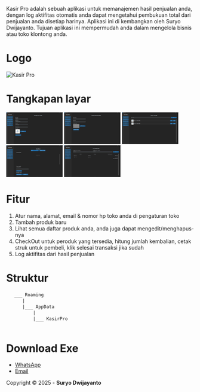Kasir Pro adalah sebuah aplikasi untuk memanajemen hasil penjualan anda, dengan log aktifitas otomatis anda dapat mengetahui pembukuan total dari penjualan anda disetiap harinya. Aplikasi ini di kembangkan oleh Suryo Dwijayanto. Tujuan aplikasi ini mempermudah anda dalam mengelola bisnis atau toko klontong anda.

# Logo
![Kasir Pro](https://raw.githubusercontent.com/CusMeDroid/Kasir-Pro/refs/heads/main/favicon.ico)

# Tangkapan layar
[<img alt="Kasir Pro" title="Kasir Pro" width="30%" src="https://raw.githubusercontent.com/CusMeDroid/Kasir-Pro/refs/heads/main/img/ss_01.png" />](https://raw.githubusercontent.com/CusMeDroid/Kasir-Pro/refs/heads/main/img/ss_01.png) [<img alt="Kasir Pro" title="Kasir Pro" width="30%" src="https://raw.githubusercontent.com/CusMeDroid/Kasir-Pro/refs/heads/main/img/ss_02.png" />](https://raw.githubusercontent.com/CusMeDroid/Kasir-Pro/refs/heads/main/img/ss_02.png) [<img alt="Kasir Pro" title="Kasir Pro" width="30%" src="https://raw.githubusercontent.com/CusMeDroid/Kasir-Pro/refs/heads/main/img/ss_03.png" />](https://raw.githubusercontent.com/CusMeDroid/Kasir-Pro/refs/heads/main/img/ss_03.png) [<img alt="Kasir Pro" title="Kasir Pro" width="30%" src="https://raw.githubusercontent.com/CusMeDroid/Kasir-Pro/refs/heads/main/img/ss_04.png" />](https://raw.githubusercontent.com/CusMeDroid/Kasir-Pro/refs/heads/main/img/ss_04.png) [<img alt="Kasir Pro" title="Kasir Pro" width="30%" src="https://raw.githubusercontent.com/CusMeDroid/Kasir-Pro/refs/heads/main/img/ss_05.png" />](https://raw.githubusercontent.com/CusMeDroid/Kasir-Pro/refs/heads/main/img/ss_05.png)

# Fitur
1. Atur nama, alamat, email & nomor hp toko anda di pengaturan toko
2. Tambah produk baru
3. Lihat semua daftar produk anda, anda juga dapat mengedit/menghapus-nya
4. CheckOut untuk peroduk yang tersedia, hitung jumlah kembalian, cetak struk untuk pembeli, klik selesai transaksi jika sudah
5. Log aktifitas dari hasil penjualan

# Struktur
```
   ___ Roaming
      |
      |___ AppData
          |
          |___ KasirPro
      
```

# Download Exe
- [WhatsApp](https://wa.me/6285211254956)
- [Email](mailto:iyortml@gmail.com)

Copyright © 2025 - **Suryo Dwijayanto**
